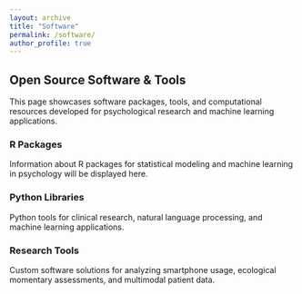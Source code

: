 ```yaml
---
layout: archive
title: "Software"
permalink: /software/
author_profile: true
---
```


## Open Source Software & Tools

This page showcases software packages, tools, and computational resources developed for psychological research and machine learning applications.

### R Packages

Information about R packages for statistical modeling and machine learning in psychology will be displayed here.

### Python Libraries

Python tools for clinical research, natural language processing, and machine learning applications.

### Research Tools

Custom software solutions for analyzing smartphone usage, ecological momentary assessments, and multimodal patient data.

<!-- Add specific software projects, GitHub links, documentation, and usage examples here -->